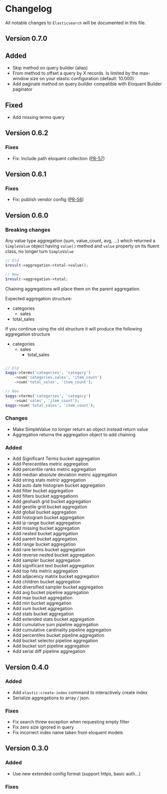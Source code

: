 # Changelog

All notable changes to `Elasticsearch` will be documented in this file.

## Version 0.7.0

## Added

 * Skip method on query builder (alias)
 * From method to offset a query by X records. Is limited by the max-window size on your elastic configuration (default: 10.000)
 * Add paginate method on query builder compatible with Eloquent Builder paginator

## Fixed
 * Add missing terms query

## Version 0.6.2

### Fixes

* Fix: Include path eloquent collection ([PR-57](https://github.com/AviationCode/elasticsearch/pull/57)) 

## Version 0.6.1

### Fixes

* Fix: publish vendor config ([PR-56](https://github.com/AviationCode/elasticsearch/pull/56)) 


## Version 0.6.0
### Breaking changes

Any value type aggregation (sum, value_count, avg, ...) which returned a `SimpleValue` object having `value()` method
and `value` property on its fluent class, no longer turn `SimpleValue`

```php
// Old 
$result->aggregation->total->value();

// New 
$result->aggregation->total;
``` 

Chaining aggregations will place them on the parent aggregation.

Expected aggregation structure:
 
* categories
    * sales
* total_sales

If you continue using the old structure it will produce the following aggregation structure

* categories
    * sales
        * total_sales

```php

// Old
$aggs->terms('categories', 'category')
    ->sum('categories.sales', 'item_count')
    ->sum('total_sales', 'item_count');

// New
$aggs->terms('categories', 'category')
    ->sum('sales', 'item_count');
$aggs->sum('total_sales', 'item_count');
```




### Changes
* Make SimpleValue no longer return an object instead return value
* Aggregation returns the aggregation object to add chaining

### Added
* Add Significant Terms bucket aggregation
* Add Perecentiles metric aggregation
* Add percentile ranks metric aggregation
* Add median absolute deviation metric aggregation
* Add string stats metric aggregation
* Add auto date histogram bucket aggregation
* Add filter bucket aggregation
* Add filters bucket aggregationn
* Add geohash grid bucket aggregation
* Add geotile grid bucket aggregation
* Add global bucket aggregation
* Add histogram bucket aggregation
* Add ip range bucket aggregation
* Add missing bucket aggregation
* Add nested bucket aggregation
* Add parent bucket aggregation
* Add range bucket aggregation
* Add rare terms bucket aggregation
* Add reverse nested bucket aggregation
* Add sampler bucket aggregation
* Add significant text bucket aggregation
* Add top hits metric aggregation
* Add adjacency matrix bucket aggregation
* Add children bucket aggregation
* Add diversified sampler bucket aggregation
* Add avg bucket pipeline aggregation
* Add max bucket aggregation
* Add min bucket aggregation
* Add sum bucket aggregation
* Add stats bucket aggregation
* Add extended stats bucket aggregation
* Add cumulative sum pipeline aggregation
* Add cumulative cardinality pipeline aggregation
* Add percentiles bucket pipeline aggregation
* Add bucket selector pipeline aggregation
* Add bucket sort pipeline aggregation
* Add serial diff pipeline aggregation

## Version 0.4.0

### Added

* Add `elastic:create-index` command to interactively create index
* Serialize aggregations to array / json. 

### Fixes
* Fix search threw exception when requesting empty filter
* Fix zero size ignored in query
* Fix incorrect index name taken from eloquent models

## Version 0.3.0

### Added
* Use new extended config format (support https, basic auth...)

### Fixes


